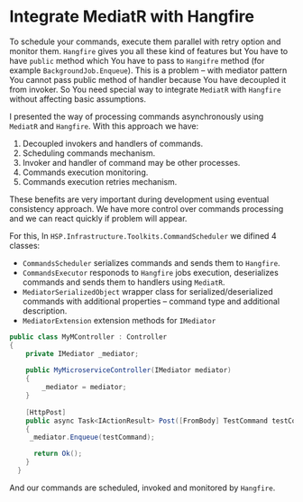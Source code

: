 # Integrate MediatR with Hangfire

To schedule your commands, execute them parallel with retry option and monitor them. `Hangfire` gives you all these kind of features but You have to have `public` method which You have to pass to `Hangifre` method (for example `BackgroundJob.Enqueue`). This is a problem – with mediator pattern You cannot pass public method of handler because You have decoupled it from invoker. So You need special way to integrate `MediatR` with `Hangfire` without affecting basic assumptions.

I presented the way of processing commands asynchronously using `MediatR` and `Hangfire`. With this approach we have:
1. Decoupled invokers and handlers of commands.
2. Scheduling commands mechanism.
3. Invoker and handler of command may be other processes.
4. Commands execution monitoring.
5. Commands execution retries mechanism.

These benefits are very important during development using eventual consistency approach. We have more control over commands processing and we can react quickly if problem will appear.

For this, In `HSP.Infrastructure.Toolkits.CommandScheduler` we difined 4 classes:
* `CommandsScheduler`  serializes commands and sends them to `Hangfire`.
* `CommandsExecutor`  responods to `Hangfire` jobs execution, deserializes commands and sends them to handlers using `MediatR`.
* `MediatorSerializedObject`  wrapper class for serialized/deserialized commands with additional properties – command type and additional description.
*  `MediatorExtension` extension methods for `IMediator`

```csharp
public class MyMController : Controller
{
    private IMediator _mediator;
    
    public MyMicroserviceController(IMediator mediator)
    {
        _mediator = mediator;
    }
    
    [HttpPost]
    public async Task<IActionResult> Post([FromBody] TestCommand testCommand)
    {
     _mediator.Enqueue(testCommand);

      return Ok();
    }
  }
```
And our commands are scheduled, invoked and monitored by `Hangfire`.
